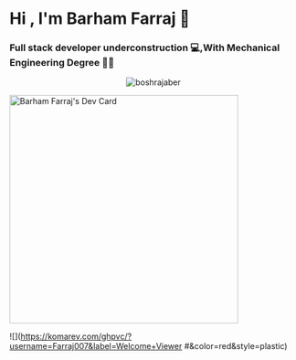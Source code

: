 <h1 align="left">Hi , I'm Barham Farraj 🤝</h1>
<h3 align="left">Full stack developer underconstruction 💻,With Mechanical Engineering Degree 👨‍🔧</h3>
<p align="center"> <img src="https://komarev.com/ghpvc/?username=Farraj007&label=Welcome+Viewer+#&color=red&style=plastic" alt="boshrajaber" /> </p>
<a alig="right" href="https://app.daily.dev/BarhamFarraj"><img src="https://api.daily.dev/devcards/4dd0e3c4097744a5bb2ed15f310def69.png?r=xrm" width="400" alt="Barham Farraj's Dev Card"/></a>

![](https://komarev.com/ghpvc/?username=Farraj007&label=Welcome+Viewer #&color=red&style=plastic)


